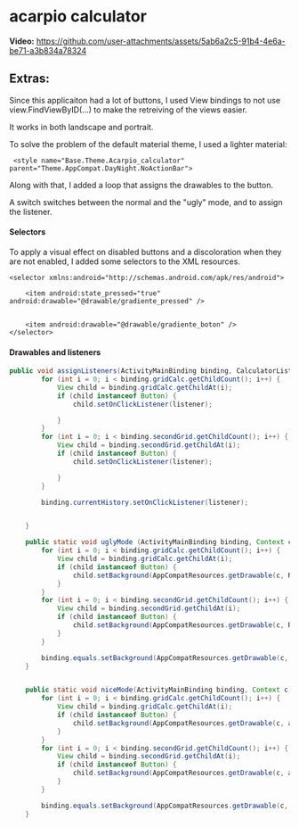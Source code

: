 # acarpio calculator

**Video:**
https://github.com/user-attachments/assets/5ab6a2c5-91b4-4e6a-be71-a3b834a78324



## Extras:

Since this applicaiton had a lot of buttons, I used View bindings to not use view.FindViewByID(...) to make the retreiving of the views easier.

It works in both landscape and portrait.

To solve the problem of the default material theme, I used a lighter material: 

     <style name="Base.Theme.Acarpio_calculator" parent="Theme.AppCompat.DayNight.NoActionBar">

Along with that, I added a loop that assigns the drawables to the button.

A switch switches between the normal and the "ugly" mode, and to assign the listener.

#### Selectors

To apply a visual effect on disabled buttons and a discoloration when they are not enabled, I added some selectors to the XML resources.

    
    <selector xmlns:android="http://schemas.android.com/apk/res/android">
        
        <item android:state_pressed="true" android:drawable="@drawable/gradiente_pressed" />
    
    
        <item android:drawable="@drawable/gradiente_boton" />
    </selector>
    

#### Drawables and listeners
```java
public void assignListeners(ActivityMainBinding binding, CalculatorListener listener) {
        for (int i = 0; i < binding.gridCalc.getChildCount(); i++) {
            View child = binding.gridCalc.getChildAt(i);
            if (child instanceof Button) {
                child.setOnClickListener(listener);

            }
        }
        for (int i = 0; i < binding.secondGrid.getChildCount(); i++) {
            View child = binding.secondGrid.getChildAt(i);
            if (child instanceof Button) {
                child.setOnClickListener(listener);

            }
        }

        binding.currentHistory.setOnClickListener(listener);


    }

    public static void uglyMode (ActivityMainBinding binding, Context c) {
        for (int i = 0; i < binding.gridCalc.getChildCount(); i++) {
            View child = binding.gridCalc.getChildAt(i);
            if (child instanceof Button) {
                child.setBackground(AppCompatResources.getDrawable(c, R.drawable.selector_boton));
            }
        }
        for (int i = 0; i < binding.secondGrid.getChildCount(); i++) {
            View child = binding.secondGrid.getChildAt(i);
            if (child instanceof Button) {
                child.setBackground(AppCompatResources.getDrawable(c, R.drawable.selector_memoria));
            }
        }

        binding.equals.setBackground(AppCompatResources.getDrawable(c, R.drawable.button_shape));
    }


    public static void niceMode(ActivityMainBinding binding, Context c) {
        for (int i = 0; i < binding.gridCalc.getChildCount(); i++) {
            View child = binding.gridCalc.getChildAt(i);
            if (child instanceof Button) {
                child.setBackground(AppCompatResources.getDrawable(c, android.R.drawable.btn_default));
            }
        }
        for (int i = 0; i < binding.secondGrid.getChildCount(); i++) {
            View child = binding.secondGrid.getChildAt(i);
            if (child instanceof Button) {
                child.setBackground(AppCompatResources.getDrawable(c, android.R.drawable.btn_default));
            }
        }

        binding.equals.setBackground(AppCompatResources.getDrawable(c, android.R.drawable.btn_default));
    }
```









